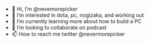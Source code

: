 - 👋 Hi, I’m @nevemorepicker
- 👀 I’m interested in dota, pc, nogizaka, and working out 
- 🌱 I’m currently learning more about how to build a PC
- 💞️ I’m looking to collaborate on podcast
- 📫 How to reach me twitter @nevermorepicker

<!---
nevemorepicker/nevemorepicker is a ✨ special ✨ repository because its `README.md` (this file) appears on your GitHub profile.
You can click the Preview link to take a look at your changes.
--->
